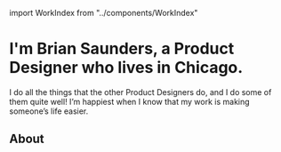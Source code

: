 import WorkIndex from "../components/WorkIndex"

# I'm Brian Saunders, a Product Designer who lives in Chicago.

I do all the things that the other Product Designers do, and I do some of them quite well! I’m happiest when I know that my work is making someone’s life easier.

<WorkIndex />

## About
